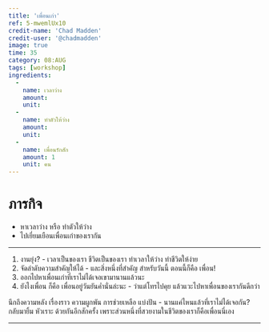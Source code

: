 ```yaml
---
title: 'เพื่อนเก่า'
ref: 5-mwemlUx10
credit-name: 'Chad Madden'
credit-user: '@chadmadden'
image: true
time: 35
category: 08:AUG
tags: [workshop]
ingredients:
  -
    name: เวลาว่าง
    amount:
    unit:
  -
    name: ทำตัวให้ว่าง
    amount:
    unit:
  -
    name: เพื่อนรักสัก
    amount: 1
    unit: คน
---
```


# ภารกิจ
 - หาเวลาว่าง หรือ ทำตัวให้ว่าง
 - ไปเยี่ยมเยือนเพื่อนเก่าของเรากัน

---

1. งานยุ่ง? - เวลาเป็นของเรา ชีวิตเป็นของเรา ทำเวลาให้ว่าง ทำชีวิตให้ง่าย
2. จัดลำดับความสำคัญให้ได้ - และสิ่งหนึ่งที่สำคัญ สำหรับวันนี้ ตอนนี้ก็คือ เพื่อน!
3. ออกไปหาเพื่อนเก่าที่เราไม่ได้เจอเขามานานแล้วนะ
4. ยังไงเพื่อน ก็คือ เพื่อนอยู่วันยันค่ำนั่นล่ะนะ - ว่าแต่โทรไปคุย แล้วแวะไปหาเพื่อนของเรากันดีกว่า

นึกถึงความหลัง เรื่องราว ความผูกพัน การช่วยเหลือ แบ่งปัน - นานแค่ไหนแล้วที่เราไม่ได้เจอกัน? กลับมายิ้ม หัวเราะ ด้วยกันอีกสักครั้ง เพราะส่วนหนึ่งที่สวยงามในชีวิตของเราก็คือเพื่อนนี่เอง

---
